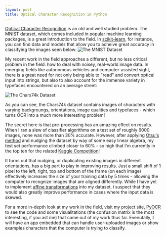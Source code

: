 ```yaml
---
layout: post
title: Optical Character Recognition in Python
---
```


[Optical Character Recognition]() is an old and well studied problem. The MNIST dataset, which comes included in popular machine learning packages, is a great introduction to the field. In [scikit-learn](http://scikit-learn.org/stable/), for instance, you can find data and models that allow you to acheive great accuracy in classifying the images seen below: ![The MNIST Dataset](http://i.ytimg.com/vi/0QI3xgXuB-Q/hqdefault.jpg)

My recent work in the field approaches a different, but no less critical problem in the field: how to deal with noisey, real-world image data. In emerging fields like autonomous vehicles and computer-assisted sight, there is a great need for not only being able to "read" and convert optical input into strings, but also to also account for the immense variety in typefaces encountered on an average street:

![The Chars74k Dataset](http://www.ee.surrey.ac.uk/CVSSP/demos/chars74k/Samples/english.png)

As you can see, the Chars74k dataset contains images of characters with varying backgroungs, orientations, image qualities and typefaces - which turns OCR into a much more interesting problem!

The secret here is that pre-processing has an amazing effect on results. When I ran a slew of classifier algorithms on a test set of roughly 6000 images, none was more than 30% accurate. However, after applying [Otsu's method](https://en.wikipedia.org/wiki/Otsu%27s_method) and nudging the dataset by way of some easy linear algebra, my test set performance climbed closer to 60% - so high that I'm currently in the top ten for the related [Kaggle Competition](https://www.kaggle.com/c/street-view-getting-started-with-julia/leaderboard)!

It turns out that nudging, or duplicating existing images in different orientations, has a big part to play in improving results. Just a small shift of 1 pixel to the left, right, top and bottom of the frame (on each image) effectively increases the size of your training data by 5 times - allowing the computer to recognize images that are aligned differently. While I have yet to implement [affine transformations](https://en.wikipedia.org/wiki/Affine_transformation) into my dataset, i suspect that they would also greatly improve performance in cases where the input data is skewed.

For a more in-depth look at my work in the field, visit my project site, [PyOCR](derekjanni.github.io/pyocr/) to see the code and some visualitations (the confusion matrix is the most interesting, if you ast me) that came out of my work thus far. Evenutally, I will have an app embedded that can handle user-uploaded images or show examples characters that the computer is trying to classify.


